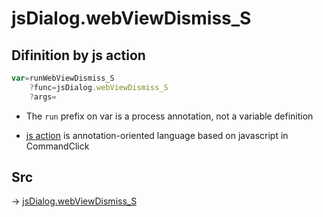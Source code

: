 # jsDialog.webViewDismiss_S

## Difinition by js action

```js.js
var=runWebViewDismiss_S
	?func=jsDialog.webViewDismiss_S
	?args=

```

- The `run` prefix on var is a process annotation, not a variable definition

- [js action](#) is annotation-oriented language based on javascript in CommandClick

## Src

-> [jsDialog.webViewDismiss_S](https://github.com/puutaro/CommandClick/blob/master/app/src/main/java/com/puutaro/commandclick/fragment_lib/terminal_fragment/js_interface/dialog/JsDialog.kt#L346)


